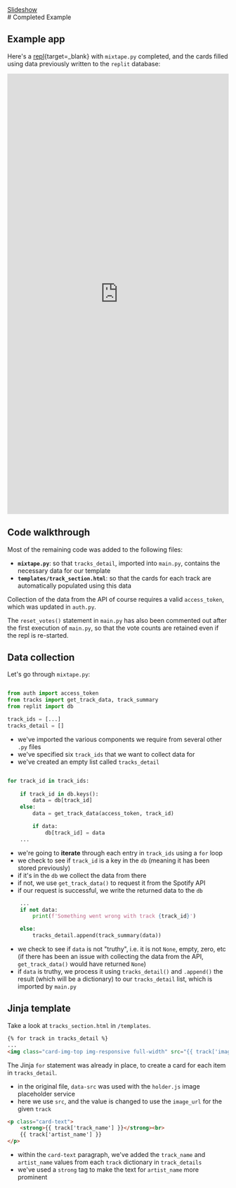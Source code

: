 <div class="content-links">
<a target="_blank" href="../completed-example-slides.html" class="btn btn-outline-secondary">Slideshow</a>
</div>
# Completed Example

## Example app

Here's a [repl](https://repl.it/@datadesigns/mixtape-example){target=_blank} with `mixtape.py` completed, and the cards filled using data previously written to the `replit` database:


<iframe height="1000px" width="100%" src="https://repl.it/@datadesigns/mixtape-example?lite=true&outputonly=1" scrolling="no" frameborder="no" allowtransparency="true" allowfullscreen="true" sandbox="allow-forms allow-pointer-lock allow-popups allow-same-origin allow-scripts allow-modals"></iframe>



## Code walkthrough

Most of the remaining code was added to the following files:  

- **`mixtape.py`**: so that `tracks_detail`, imported into `main.py`, contains the necessary data for our template  
- **`templates/track_section.html`**: so that the cards for each track are automatically populated using this data 

Collection of the data from the API of course requires a valid `access_token`, which was updated in `auth.py`.  

The `reset_votes()` statement in `main.py` has also been commented out after the first execution of `main.py`, so that the vote counts are retained even if the repl is re-started.



## Data collection

Let's go through `mixtape.py`:

```python

from auth import access_token
from tracks import get_track_data, track_summary
from replit import db

track_ids = [...]
tracks_detail = []

```

- we've imported the various components we require from several other `.py` files
- we've specified six `track_ids` that we want to collect data for
- we've created an empty list called `tracks_detail`     

```python

for track_id in track_ids:
    
    if track_id in db.keys():
        data = db[track_id]       
    else:
        data = get_track_data(access_token, track_id)

        if data:
            db[track_id] = data    
    ...
```
    
- we're going to **iterate** through each entry in `track_ids` using a `for` loop
- we check to see if `track_id` is a key in the `db` (meaning it has been stored previously)
- if it's in the `db` we collect the data from there
- if not, we use `get_track_data()` to request it from the Spotify API
- if our request is successful, we write the returned data to the `db`

```python
    ...
    if not data:
        print(f'Something went wrong with track {track_id}')

    else:
        tracks_detail.append(track_summary(data))
```
- we check to see if `data` is not "truthy", i.e. it is not `None`, empty, zero, etc (if there has been an issue with collecting the data from the API, `get_track_data()` would have returned `None`)
- if `data` is truthy, we process it using `tracks_detail()` and `.append()` the result (which will be a dictionary) to our `tracks_detail` list, which is imported by `main.py`


## Jinja template

Take a look at `tracks_section.html` in `/templates`.

```html
{% for track in tracks_detail %}
...
<img class="card-img-top img-responsive full-width" src="{{ track['image_url'] }}">
```

The Jinja `for` statement was already in place, to create a card for each item in `tracks_detail`.

- in the original file, `data-src` was used with the `holder.js` image placeholder service
- here we use `src`, and the value is changed to use the `image_url` for the given `track`


```html
<p class="card-text"> 
    <strong>{{ track['track_name'] }}</strong><br>
    {{ track['artist_name'] }}
</p>
```

- within the `card-text` paragraph, we've added the `track_name` and `artist_name` values from each `track` dictionary in `track_details`
- we've used a `strong` tag to make the text for `artist_name` more prominent
